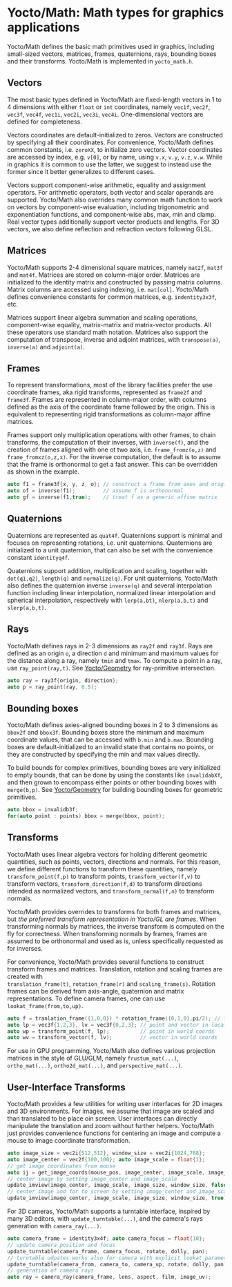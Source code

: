 # Yocto/Math: Math types for graphics applications

Yocto/Math defines the basic math primitives used in graphics, including
small-sized vectors, matrices, frames, quaternions, rays, bounding boxes
and their transforms. Yocto/Math is implemented in `yocto_math.h`.

## Vectors

The most basic types defined in Yocto/Math are fixed-length vectors in
1 to 4 dimensions with either `float` or `int` coordinates, namely `vec1f`,
`vec2f`, `vec3f`, `vec4f`, `vec1i`, `vec2i`, `vec3i`, `vec4i`.
One-dimensional vectors are defined for completeness.

Vectors coordinates are default-initialized to zeros. Vectors are constructed
by specifying all their coordinates. For convenience, Yocto/Math defines
common constants, i.e. `zeroXX`, to initialize zero vectors.
Vector coordinates are accessed by index, e.g. `v[0]`, or by name, using
`v.x`, `v.y`, `v.z`, `v.w`. While in graphics it is common to use the latter,
we suggest to instead use the former since it better generalizes to
different cases.

Vectors support component-wise arithmetic, equality and assignment operators.
For arithmetic operators, both vector and scalar operands are supported.
Yocto/Math also overrides many common math function to work on vectors
by component-wise evaluation, including trigonometric and exponentiation
functions, and component-wise abs, max, min and clamp. Real vector types
additionally support vector products and lengths. For 3D vectors, we also
define reflection and refraction vectors following GLSL.

## Matrices

Yocto/Math supports 2-4 dimensional square matrices, namely `mat2f`, `mat3f`
and `mat4f`. Matrices are stored on column-major order. Matrices are
initialized to the identity matrix and constructed by passing matrix columns.
Matrix columns are accessed using indexing, i.e. `mat[col]`.
Yocto/Math defines convenience constants for common matrices, e.g.
`indentity3x3f`, etc.

Matrices support linear algebra summation and scaling operations,
component-wise equality, matrix-matrix and matrix-vector products.
All these operators use standard math notation.
Matrices also support the computation of transpose, inverse and adjoint
matrices, with `transpose(a)`, `inverse(a)` and `adjoint(a)`.

## Frames

To represent transformations, most of the library facilities prefer the use
coordinate frames, aka rigid transforms, represented as `frame2f` and
`frame3f`. Frames are represented in column-major order, with columns
defined as the axis of the coordinate frame followed by the origin.
This is equivalent to representing rigid transformations as column-major affine
matrices.

Frames support only multiplication operations with other frames, to chain
transforms, the computation of their inverses, with `inverse(f)`, and the
creation of frames aligned with one ot two axis, i.e. `frame_fromz(o,z)`
and `frame_fromxz(o,z,x)`. For the inverse computation, the default is to
assume that the frame is orthonormal to get a fast answer. This can be
overridden as shown in the example.

```cpp
auto f1 = frame3f{x, y, z, o}; // construct a frame from axes and origin
auto of = inverse(f1);         // assume f is orthonormal
auto gf = inverse(f1,true);    // treat f as a generic affine matrix
```

## Quaternions

Quaternions are represented as `quat4f`. Quaternions support is minimal and
focuses on representing rotations, i.e. unit quaternions. Quaternions are
initialized to a unit quaternion, that can also be set with the convenience
constant `identityq4f`.

Quaternions support addition, multiplication and scaling, together with
`dot(q1,q2)`, `length(q)` and `normalize(q)`. For unit quaternions,
Yocto/Math also defines the quaternion inverse `inverse(q)` and several
interpolation function including linear interpolation, normalized linear
interpolation and spherical interpolation, respectively with `lerp(a,bt)`,
`nlerp(a,b,t)` and `slerp(a,b,t)`.

## Rays

Yocto/Math defines rays in 2-3 dimensions as `ray2f` and `ray3f`.
Rays are defined as an origin `o`, a direction `d` and minimum and maximum
values for the distance along a ray, namely `tmin` and `tmax`.
To compute a point in a ray, use `ray_point(ray,t)`.
See [Yocto/Geometry](yocto_geometry.md) for ray-primitive intersection.

```cpp
auto ray = ray3f{origin, direction};
auto p = ray_point(ray, 0.5);
```

## Bounding boxes

Yocto/Math defines axies-aligned bounding boxes in 2 to 3 dimensions as
`bbox2f` and `bbox3f`. Bounding boxes store the minimum and maximum coordinate
values, that can be accessed with `b.min` and `b.max`. Bounding boxes are
default-initialized to an invalid state that contains no points,
or they are constructed by specifying the min and max values directly.

To build bounds for complex primitives, bounding boxes are very initialized to
empty bounds, that can be done by using the constants like `invalidabXf`,
and then grown to encompass either points or other bounding boxes with
`merge(b,p)`. See [Yocto/Geometry](yocto_geometry.md) for building bounding
boxes for geometric primitives.

```cpp
auto bbox = invalidb3f;
for(auto point : points) bbox = merge(bbox, point);
```

## Transforms

Yocto/Math uses linear algebra vectors for holding different geometric
quantities, such as points, vectors, directions and normals. For this reason,
we define different functions to transform these quantities, namely
`transform_point(f,p)` to transform points, `transform_vector(f,v)` to
transform vectors, `transform_direction(f,d)` to transform directions
intended as normalized vectors, and `transform_normal(f,n)` to transform
normals.

Yocto/Math provides overrides to transforms for both frames and matrices,
but _the preferred transform representation in Yocto/GL are frames_.
When transforming normals by matrices, the inverse transform is computed on
the fly for correctness. When transforming normals by frames, frames are
assumed to be orthonormal and used as is, unless specifically requested as
for inverses.

For convenience, Yocto/Math provides several functions to construct transform
frames and matrices. Translation, rotation and scaling frames are created with  
`translation_frame(t)`, `rotation_frame(r)` and `scaling_frame(s)`. Rotation
frames can be derived from axis-angle, quaternion and matrix representations.
To define camera frames, one can use `lookat_frame(from,to,up)`.

```cpp
auto f = tranlation_frame({1,0,0}) * rotation_frame({0,1,0},pi/2); // transform
auto lp = vec3f{1,2,3}, lv = vec3f{0,2,3}; // point and vector in local coords
auto wp = transform_point(f, lp);          // point in world coords
auto wv = transform_vector(f, lv);         // vector in world coords
```

For use in GPU programming, Yocto/Math also defines various projection
matrices in the style of GLU/GLM, namely `frustum_mat(...)`,
`ortho_mat(...)`, `ortho2d_mat(...)`, and `perspective_mat(...)`.

## User-Interface Transforms

Yocto/Math provides a few utilities for writing user interfaces for 2D images
and 3D environments. For images, we assume that image are scaled and than
translated to be place oin screen. User interfaces can directly manipulate
the translation and zoom without further helpers. Yocto/Math just provides
convenience functions for centering an image and compute a mouse to image
coordinate transformation.

```cpp
auto image_size = vec2i{512,512}, window_size = vec2i{1024,768};
auto image_center = vec2f{100,100}; auto image_scale = float{1};
// get image coordinates from mouse
auto ij = get_image_coords(mouse_pos, image_center, image_scale, image_size);
// center image by setting image_center and image_scale
update_imview(image_center, image_scale, image_size, window_size, false);
// center image and for to screen by setting image_center and image_scale
update_imview(image_center, image_scale, image_size, window_size, true);
```

For 3D cameras, Yocto/Math supports a turntable interface, inspired by many 3D
editors, with `update_turntable(...)`, and the camera's rays generation with
`camera_ray(...)`.

```cpp
auto camera_frame = identity3x4f; auto camera_focus = float{10};
// update camera position and focus
update_turntable(camera_frame, camera_focus, rotate, dolly, pan);
// turntable udpates works also for camera with explicit lookat parametrizations
update_turntable(camera_from, camera_to, camera_up, rotate, dolly, pan);
// generation of camera rays
auto ray = camera_ray(camera_frame, lens, aspect, film, image_uv);
```

